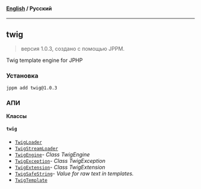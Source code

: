 #### [English](README.md) / **Русский**

---

## twig
> версия 1.0.3, создано с помощью JPPM.

Twig template engine for JPHP

### Установка
```
jppm add twig@1.0.3
```

### АПИ
**Классы**

#### `twig`

- [`TwigLoader`](https://github.com/jphp-group/twig/blob/master/api-docs/classes/twig/TwigLoader.ru.md)
- [`TwigStreamLoader`](https://github.com/jphp-group/twig/blob/master/api-docs/classes/twig/TwigStreamLoader.ru.md)
- [`TwigEngine`](https://github.com/jphp-group/twig/blob/master/api-docs/classes/twig/TwigEngine.ru.md)- _Class TwigEngine_
- [`TwigException`](https://github.com/jphp-group/twig/blob/master/api-docs/classes/twig/TwigException.ru.md)- _Class TwigException_
- [`TwigExtension`](https://github.com/jphp-group/twig/blob/master/api-docs/classes/twig/TwigExtension.ru.md)- _Class TwigExtension_
- [`TwigSafeString`](https://github.com/jphp-group/twig/blob/master/api-docs/classes/twig/TwigSafeString.ru.md)- _Value for raw text in templates._
- [`TwigTemplate`](https://github.com/jphp-group/twig/blob/master/api-docs/classes/twig/TwigTemplate.ru.md)